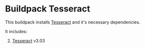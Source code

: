 # Buildpack Tesseract

This buildpack installs [Tesseract](https://github.com/tesseract-ocr/tesseract) and it's necessary dependencies.  

It includes:  

2. [Tesseract](https://github.com/tesseract-ocr/tesseract) v3.03
